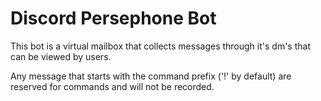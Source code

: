 # Discord Persephone Bot

This bot is a virtual mailbox that collects messages through it's dm's that can be viewed by users. 

Any message that starts with the command prefix ('!' by default) are reserved for commands and will not be recorded. 